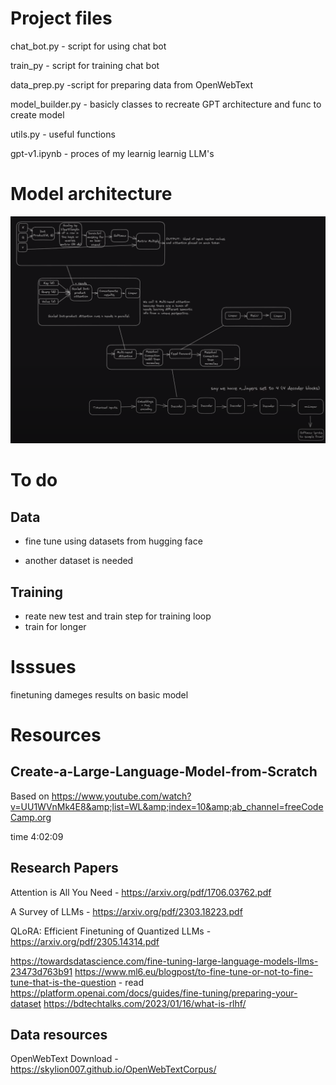 # Project files
chat_bot.py - script for using chat bot

train_py - script for training chat bot

data_prep.py -script for preparing data from OpenWebText

model_builder.py - basicly classes to recreate GPT architecture and func to create model

utils.py - useful functions

gpt-v1.ipynb - proces of my learnig learnig LLM's

# Model architecture
![Alt text](Model_Architecture.png)

# To do
## Data
+ fine tune using datasets from hugging face
- another dataset is needed
## Training
+ reate new test and train step for training loop
+ train for longer

# Isssues
finetuning dameges results on basic model

# Resources
## Create-a-Large-Language-Model-from-Scratch
Based on https://www.youtube.com/watch?v=UU1WVnMk4E8&amp;list=WL&amp;index=10&amp;ab_channel=freeCodeCamp.org

time 4:02:09

## Research Papers
Attention is All You Need - https://arxiv.org/pdf/1706.03762.pdf

A Survey of LLMs - https://arxiv.org/pdf/2303.18223.pdf

QLoRA: Efficient Finetuning of Quantized LLMs - https://arxiv.org/pdf/2305.14314.pdf

https://towardsdatascience.com/fine-tuning-large-language-models-llms-23473d763b91
https://www.ml6.eu/blogpost/to-fine-tune-or-not-to-fine-tune-that-is-the-question - read
https://platform.openai.com/docs/guides/fine-tuning/preparing-your-dataset
https://bdtechtalks.com/2023/01/16/what-is-rlhf/

## Data resources
OpenWebText Download - https://skylion007.github.io/OpenWebTextCorpus/
